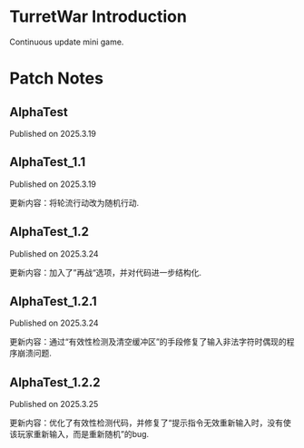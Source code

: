 # TurretWar Introduction
Continuous update mini game.
# Patch Notes
## AlphaTest
Published on 2025.3.19
## AlphaTest_1.1
Published on 2025.3.19

更新内容：将轮流行动改为随机行动.
## AlphaTest_1.2
Published on 2025.3.24

更新内容：加入了”再战“选项，并对代码进一步结构化.
## AlphaTest_1.2.1
Published on 2025.3.24

更新内容：通过“有效性检测及清空缓冲区”的手段修复了输入非法字符时偶现的程序崩溃问题.
## AlphaTest_1.2.2
Published on 2025.3.25

更新内容：优化了有效性检测代码，并修复了“提示指令无效重新输入时，没有使该玩家重新输入，而是重新随机”的bug.
